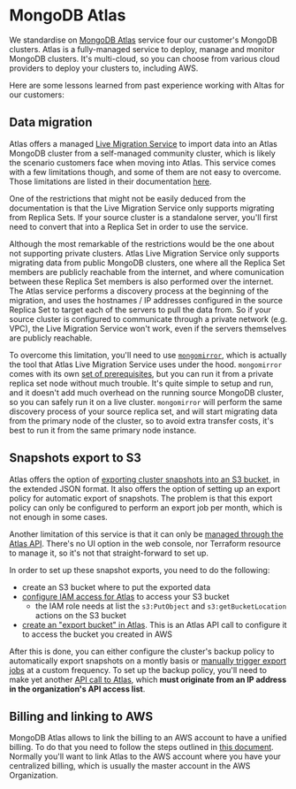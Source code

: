 # MongoDB Atlas

We standardise on [MongoDB Atlas](https://www.mongodb.com/atlas) service four our customer's MongoDB clusters. Atlas is a fully-managed service to deploy, manage and monitor MongoDB clusters. It's multi-cloud, so you can choose from various cloud providers to deploy your clusters to, including AWS.

Here are some lessons learned from past experience working with Altas for our customers:

## Data migration

Atlas offers a managed [Live Migration Service](https://www.mongodb.com/cloud/atlas/migrate) to import data into an Atlas MongoDB cluster from a self-managed community cluster, which is likely the scenario customers face when moving into Atlas. This service comes with a few limitations though, and some of them are not easy to overcome. Those limitations are listed in their documentation [here](https://docs.atlas.mongodb.com/import/live-import/#restrictions).

One of the restrictions that might not be easily deduced from the documentation is that the Live Migration Service only supports migrating from Replica Sets. If your source cluster is a standalone server, you'll first need to convert that into a Replica Set in order to use the service.

Although the most remarkable of the restrictions would be the one about not supporting private clusters. Atlas Live Migration Service only supports migrating data from public MongoDB clusters, one where all the Replica Set members are publicly reachable from the internet, and where comunication between these Replica Set members is also performed over the internet. The Atlas service performs a discovery process at the beginning of the migration, and uses the hostnames / IP addresses configured in the source Replica Set to target each of the servers to pull the data from. So if your source cluster is configured to communicate through a private network (e.g. VPC), the Live Migration Service won't work, even if the servers themselves are publicly reachable.

To overcome this limitation, you'll need to use [`mongomirror`](https://docs.atlas.mongodb.com/import/mongomirror/), which is actually the tool that Atlas Live Migration Service uses under the hood. `mongomirror` comes with its own [set of prerequisites](https://docs.atlas.mongodb.com/import/mongomirror/#prerequisites), but you can run it from a private replica set node without much trouble. It's quite simple to setup and run, and it doesn't add much overhead on the running source MongoDB cluster, so you can safely run it on a live cluster. `mongomirror` will perform the same discovery process of your source replica set, and will start migrating data from the primary node of the cluster, so to avoid extra transfer costs, it's best to run it from the same primary node instance.

## Snapshots export to S3

Atlas offers the option of [exporting cluster snapshots into an S3 bucket](https://docs.atlas.mongodb.com/backup/cloud-backup/export/), in the extended JSON format. It also offers the option of setting up an export policy for automatic export of snapshots. The problem is that this export policy can only be configured to perform an export job per month, which is not enough in some cases.

Another limitation of this service is that it can only be [managed through the Atlas API](https://docs.atlas.mongodb.com/backup/cloud-backup/export/#export-management). There's no UI option in the web console, nor Terraform resource to manage it, so it's not that straight-forward to set up.

In order to set up these snapshot exports, you need to do the following:

- create an S3 bucket where to put the exported data
- [configure IAM access for Atlas](https://docs.atlas.mongodb.com/security/set-up-unified-aws-access/) to access your S3 bucket
  - the IAM role needs at list the `s3:PutObject` and `s3:getBucketLocation` actions on the S3 bucket
- [create an "export bucket" in Atlas](https://docs.atlas.mongodb.com/reference/api/cloud-backup/export/create-one-export-bucket). This is an Atlas API call to configure it to access the bucket you created in AWS

After this is done, you can either configure the cluster's backup policy to automatically export snapshots on a montly basis or [manually trigger export jobs](https://docs.atlas.mongodb.com/reference/api/cloud-backup/export/create-one-export-job) at a custom frequency. To set up the backup policy, you'll need to make yet another [API call to Atlas](https://docs.atlas.mongodb.com/reference/api/cloud-backup/schedule/modify-one-schedule/), which **must originate from an IP address in the organization's API access list**.

## Billing and linking to AWS

MongoDB Atlas allows to link the billing to an AWS account to have a unified billing. To do that you need to follow the steps outlined in [this document](https://www.mongodb.com/docs/atlas/billing/aws-self-serve-marketplace/#link-an-aws-billing-account-to-mongodb-service). Normally you'll want to link Atlas to the AWS account where you have your centralized billing, which is usually the master account in the AWS Organization.
